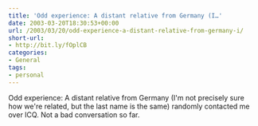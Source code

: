 ```yaml
---
title: 'Odd experience: A distant relative from Germany (I…'
date: 2003-03-20T18:30:53+00:00
url: /2003/03/20/odd-experience-a-distant-relative-from-germany-i/
short-url:
- http://bit.ly/fOplCB
categories:
- General
tags:
- personal
---
```

Odd experience: A distant relative from Germany (I'm not precisely sure how we're related, but the last name is the same) randomly contacted me over ICQ. Not a bad conversation so far.